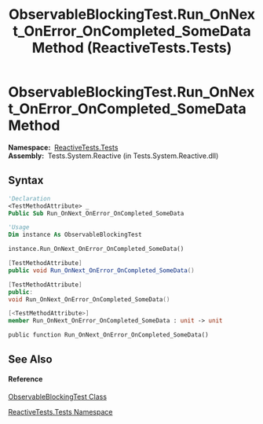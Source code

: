 ﻿---
title: ObservableBlockingTest.Run_OnNext_OnError_OnCompleted_SomeData Method  (ReactiveTests.Tests)
TOCTitle: Run_OnNext_OnError_OnCompleted_SomeData Method
ms:assetid: M:ReactiveTests.Tests.ObservableBlockingTest.Run_OnNext_OnError_OnCompleted_SomeData
ms:mtpsurl: https://msdn.microsoft.com/en-us/library/reactivetests.tests.observableblockingtest.run_onnext_onerror_oncompleted_somedata(v=VS.103)
ms:contentKeyID: 36619445
ms.date: 06/28/2011
mtps_version: v=VS.103
f1_keywords:
- ReactiveTests.Tests.ObservableBlockingTest.Run_OnNext_OnError_OnCompleted_SomeData
dev_langs:
- CSharp
- JScript
- VB
- FSharp
- c++
---

# ObservableBlockingTest.Run\_OnNext\_OnError\_OnCompleted\_SomeData Method

**Namespace:**  [ReactiveTests.Tests](hh289046\(v=vs.103\).md)  
**Assembly:**  Tests.System.Reactive (in Tests.System.Reactive.dll)

## Syntax

``` vb
'Declaration
<TestMethodAttribute> _
Public Sub Run_OnNext_OnError_OnCompleted_SomeData
```

``` vb
'Usage
Dim instance As ObservableBlockingTest

instance.Run_OnNext_OnError_OnCompleted_SomeData()
```

``` csharp
[TestMethodAttribute]
public void Run_OnNext_OnError_OnCompleted_SomeData()
```

``` c++
[TestMethodAttribute]
public:
void Run_OnNext_OnError_OnCompleted_SomeData()
```

``` fsharp
[<TestMethodAttribute>]
member Run_OnNext_OnError_OnCompleted_SomeData : unit -> unit 
```

``` jscript
public function Run_OnNext_OnError_OnCompleted_SomeData()
```

## See Also

#### Reference

[ObservableBlockingTest Class](hh315164\(v=vs.103\).md)

[ReactiveTests.Tests Namespace](hh289046\(v=vs.103\).md)

